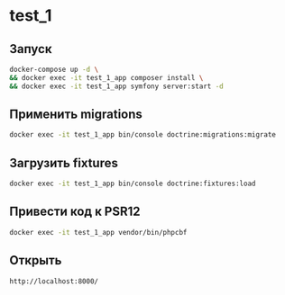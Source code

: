 # test_1

## Запуск
```bash
docker-compose up -d \
&& docker exec -it test_1_app composer install \
&& docker exec -it test_1_app symfony server:start -d
```

## Применить migrations
```bash
docker exec -it test_1_app bin/console doctrine:migrations:migrate
```

## Загрузить fixtures
```bash
docker exec -it test_1_app bin/console doctrine:fixtures:load
```

## Привести код к PSR12
```bash
docker exec -it test_1_app vendor/bin/phpcbf
```

## Открыть
```
http://localhost:8000/
```